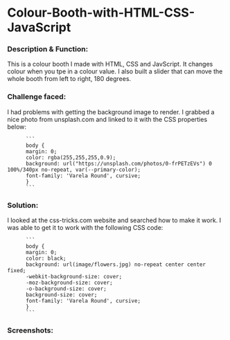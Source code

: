 # Colour-Booth-with-HTML-CSS-JavaScript

<h3>Description & Function:</h3>
This is a colour booth I made with HTML, CSS and JavScript. It changes colour when you tpe in a colour value. I also built a slider that can move the whole booth from left to right, 180 degrees.

<h3>Challenge faced:</h3>
I had problems with getting the background image to render. I grabbed a nice photo from unsplash.com and linked to it with the CSS         properties below:
         
          ```
          body {
          margin: 0;
          color: rgba(255,255,255,0.9);
          background: url("https://unsplash.com/photos/0-frPETzEVs") 0 100%/340px no-repeat, var(--primary-color);
          font-family: 'Varela Round', cursive;
          }
          ```
          
<h3>Solution:</h3>
I looked at the css-tricks.com website and searched how to make it work. I was able to get it to work with the following CSS code:
          
          
          ```
          body { 
          margin: 0;
          color: black;
          background: url(image/flowers.jpg) no-repeat center center fixed; 
          -webkit-background-size: cover;
          -moz-background-size: cover;
          -o-background-size: cover;
          background-size: cover;
          font-family: 'Varela Round', cursive;
          }  
          ```
          
<h3>Screenshots:</h3>
